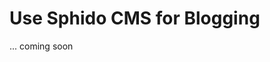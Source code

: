<!--
id: blogging
title: Use Sphido CMS for Blogging
template: ../../layout.docs.latte
-->

# Use Sphido CMS for Blogging

... coming soon